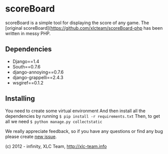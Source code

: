 scoreBoard
==========

scoreBoard is a simple tool for displaying the score of any game. 
The [original scoreBoard](https://github.com/xlcteam/scoreBoard-php has been written in messy PHP.

## Dependencies
* Django==1.4
* South==0.7.6
* django-annoying==0.7.6
* django-grappelli==2.4.3
* wsgiref==0.1.2

## Installing
You need to create some virtual environment
And then install all the dependencies by running 
    `$ pip install -r requirements.txt`
Then, to get all we need
    `$ python manage.py collectstatic`


We really appreciate feedback, so if you have any questions or find any bug please create [new issue](https://github.com/xlcteam/scoreBoard/issues/new).

(c) 2012 - infinity, XLC Team, http://xlc-team.info
